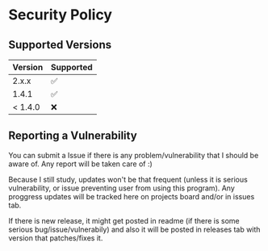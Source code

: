 # Security Policy

## Supported Versions

| Version | Supported          |
| ------- | ------------------ |
| 2.x.x   | :white_check_mark: |
| 1.4.1   | :white_check_mark: |
| < 1.4.0 | :x:                |

## Reporting a Vulnerability

You can submit a Issue if there is any problem/vulnerability that I should be aware of. Any report will be taken care of :)

Because I still study, updates won't be that frequent (unless it is serious vulnerability, or issue preventing user from using this program). Any proggress updates will be tracked here on projects board and/or in issues tab.

If there is new release, it might get posted in readme (if there is some serious bug/issue/vulnerabily) and also it will be posted in releases tab with version that patches/fixes it.

